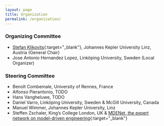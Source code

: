 ```yaml
---
layout: page
title: Organization
permalink: /organization/
---
```


### Organizing Committee

* [Stefan Klikovits](https://klikovits.net){:target="_blank"}, Johannes Kepler University Linz, Austria (General Chair)
* Jose Antonio Hernandez Lopez, Linköping University, Sweden (Local Organizer)


### Steering Committee
* Benoît Combemale, University of Rennes, France 
* Alfonso Pierantonio, TODO
* Hans Vangheluwe, TODO
* Daniel Varro, Linköping University, Sweden & McGill University, Canada
* Manuel Wimmer, Johannes Kepler University, Linz
* Steffen Zschaler, King’s College London, UK & [MDENet, the expert network on model-driven engineering](https://www.mde-network.org/){:target="_blank"}

